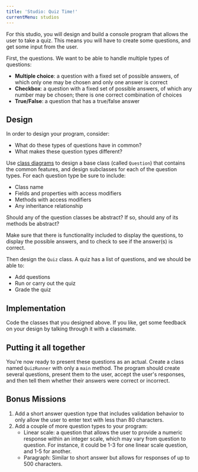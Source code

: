 ```yaml
---
title: 'Studio: Quiz Time!'
currentMenu: studios
---
```


For this studio, you will design and build a console program that allows the user to take a quiz. This means you will have to create some questions, and get some input from the user.

First, the questions. We want to be able to handle multiple types of questions:
- **Multiple choice**: a question with a fixed set of possible answers, of which only one may be chosen and only one answer is correct
- **Checkbox**: a question with a fixed set of possible answers, of which any number may be chosen; there is one correct combination of choices
- **True/False**: a question that has a true/false answer

## Design

In order to design your program, consider:

* What do these types of questions have in common?
* What makes these question types different?

Use [class diagrams](../../java4python/class-diagrams/) to design a base class (called `Question`) that contains the common features, and design subclasses for each of the question types. For each question type be sure to include:
- Class name
- Fields and properties with access modifiers
- Methods with access modifiers
- Any inheritance relationship

Should any of the question classes be abstract? If so, should any of its methods be abstract?

Make sure that there is functionality included to display the questions, to display the possible answers, and to check to see if the answer(s) is correct.

Then design the `Quiz` class. A quiz has a list of questions, and we should be able to:
- Add questions
- Run or carry out the quiz
- Grade the quiz

## Implementation

Code the classes that you designed above. If you like, get some feedback on your design by talking through it with a classmate.

## Putting it all together

You're now ready to present these questions as an actual. Create a class named `QuizRunner` with only a `main` method. The program should create several questions, present them to the user, accept the user's responses, and then tell them whether their answers were correct or incorrect.

## Bonus Missions

1. Add a short answer question type that includes validation behavior to only allow the user to enter text with less than 80 characters.
2. Add a couple of more question types to your program:
    - Linear scale: a question that allows the user to provide a numeric response within an integer scale, which may vary from question to question. For instance, it could be 1-3 for one linear scale question, and 1-5 for another.
    - Paragraph: Similar to short answer but allows for responses of up to 500 characters.
